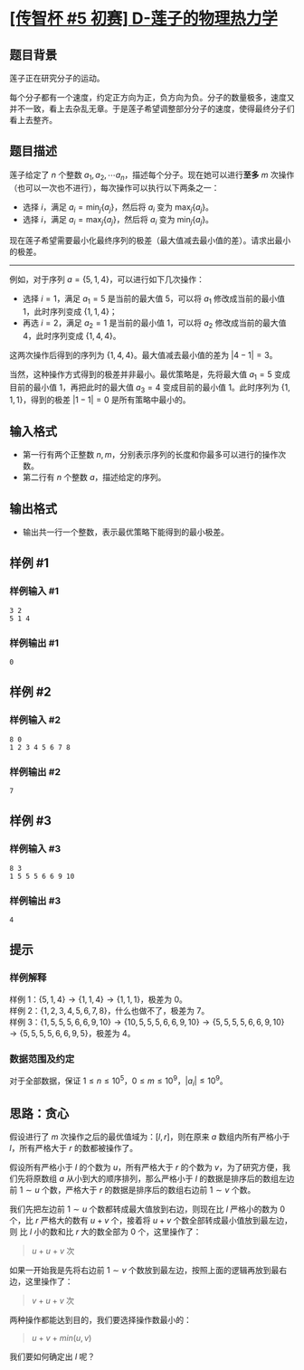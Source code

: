 # [[传智杯 #5 初赛] D-莲子的物理热力学](https://www.luogu.com.cn/problem/P8872)

## 题目背景

莲子正在研究分子的运动。

每个分子都有一个速度，约定正方向为正，负方向为负。分子的数量极多，速度又并不一致，看上去杂乱无章。于是莲子希望调整部分分子的速度，使得最终分子们看上去整齐。

## 题目描述

莲子给定了 $n$ 个整数 $a_1,a_2,\cdots a_n$，描述每个分子。现在她可以进行**至多** $m$ 次操作（也可以一次也不进行），每次操作可以执行以下两条之一：

- 选择 $i$，满足 $a_i=\min_j\{a_j\}$，然后将 $a_i$ 变为 $\max_j\{a_j\}$。
- 选择 $i$，满足 $a_i=\max_j\{a_j\}$，然后将 $a_i$ 变为 $\min_j\{a_j\}$。

现在莲子希望需要最小化最终序列的极差（最大值减去最小值的差）。请求出最小的极差。

---

例如，对于序列 $a=\{5,1,4\}$，可以进行如下几次操作：

- 选择 $i=1$，满足 $a_1=5$ 是当前的最大值 $5$，可以将 $a_1$ 修改成当前的最小值 $1$，此时序列变成 $\{1,1,4\}$；
- 再选 $i=2$，满足 $a_2=1$ 是当前的最小值 $1$，可以将 $a_2$ 修改成当前的最大值 $4$，此时序列变成 $\{1,4,4\}$。 

这两次操作后得到的序列为 $\{1,4,4\}$。最大值减去最小值的差为 $|4-1|=3$。

当然，这种操作方式得到的极差并非最小。最优策略是，先将最大值 $a_1=5$ 变成目前的最小值 $1$，再把此时的最大值 $a_3=4$ 变成目前的最小值 $1$。此时序列为 $\{1,1,1\}$，得到的极差 $|1-1|=0$ 是所有策略中最小的。

## 输入格式

- 第一行有两个正整数 $n,m$，分别表示序列的长度和你最多可以进行的操作次数。
- 第二行有 $n$ 个整数 $a$，描述给定的序列。

## 输出格式

- 输出共一行一个整数，表示最优策略下能得到的最小极差。

## 样例 #1

### 样例输入 #1

```
3 2
5 1 4
```

### 样例输出 #1

```
0
```

## 样例 #2

### 样例输入 #2

```
8 0
1 2 3 4 5 6 7 8
```

### 样例输出 #2

```
7
```

## 样例 #3

### 样例输入 #3

```
8 3
1 5 5 5 6 6 9 10
```

### 样例输出 #3

```
4
```

## 提示

### 样例解释

样例 $1$：$\{5,1,4\}\to\{1,1,4\}\to\{1,1,1\}$，极差为 $0$。  
样例 $2$：$\{1,2,3,4,5,6,7,8\}$，什么也做不了，极差为 $7$。  
样例 $3$：$\{1,5,5,5,6,6,9,10\}\to\{10,5,5,5,6,6,9,10\}\to\{5,5,5,5,6,6,9,10\}\to\{5,5,5,5,6,6,9,5\}$，极差为 $4$。

### 数据范围及约定

对于全部数据，保证 $1\le n \le 10^5$，$0\le m\le10^9$，$|a_i|\le 10^9$。

## 思路：贪心

假设进行了 $m$ 次操作之后的最优值域为：$[l, r]$，则在原来 $a$ 数组内所有严格小于 $l$，所有严格大于 $r$ 的数都被操作了。

假设所有严格小于 $l$ 的个数为 $u$，所有严格大于 $r$ 的个数为 $v$，为了研究方便，我们先将原数组 $a$ 从小到大的顺序排列，那么严格小于 $l$ 的数据是排序后的数组左边前 $1 \sim u$ 个数，严格大于 $r$ 的数据是排序后的数组右边前 $1 \sim v$ 个数。

我们先把左边前 $1 \sim u$ 个数都转成最大值放到右边，则现在比 $l$ 严格小的数为 0 个，比 $r$ 严格大的数有 $u + v$ 个，接着将 $u + v$ 个数全部转成最小值放到最左边，则 比 $l$ 小的数和比 $r$ 大的数全部为 0 个，这里操作了：
> $u + u + v$ 次

如果一开始我是先将右边前 $1 \sim v$ 个数放到最左边，按照上面的逻辑再放到最右边，这里操作了：
> $v + u + v$ 次

两种操作都能达到目的，我们要选择操作数最小的：
> $u + v + min(u, v)$

我们要如何确定出 $l$ 呢？

